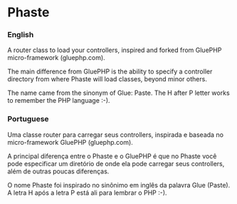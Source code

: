 Phaste
======

### English

A router class to load your controllers, inspired and forked from GluePHP micro-framework (gluephp.com).

The main difference from GluePHP is the ability to specify a controller directory from where Phaste will load classes, beyond minor others.

The name came from the sinonym of Glue: Paste. The H after P letter works to remember the PHP language :-).

### Portuguese

Uma classe router para carregar seus controllers, inspirada e baseada no micro-framework GluePHP (gluephp.com).

A principal diferença entre o Phaste e o GluePHP é que no Phaste você pode especificar um diretório de onde ela pode carregar seus controllers, além de outras poucas diferenças.

O nome Phaste foi inspirado no sinônimo em inglês da palavra Glue (Paste). A letra H após a letra P está ali para lembrar o PHP :-).
